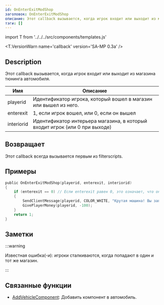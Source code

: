 ```yaml
---
id: OnEnterExitModShop
заголовок: OnEnterExitModShop
описание: Этот callback вызывается, когда игрок входит или выходит из магазина тюнинга автомобиля.
тэги: []
---
```


import T from '../../../src/components/templates.js'

<T.VersionWarn name='callback' version='SA-MP 0.3a' />

## Description

Этот callback вызывается, когда игрок входит или выходит из магазина тюнинга автомобиля.

| Имя        | Описание                                                                     |
| ---------- | ---------------------------------------------------------------------------- |
| playerid   | Идентификатор игрока, который вошел в магазин или вышел из него.             |
| enterexit  | 1, если игрок вошел, или 0, если он вышел                                    |
| interiorid | Идентификатор интерьера магазина, в который входит игрок (или 0 при выходе)  |

## Возвращает

Этот callback всегда вызывается первым из filterscripts.

## Примеры

```c
public OnEnterExitModShop(playerid, enterexit, interiorid)
{
    if (enterexit == 0) // Если enterexit равен 0, это означает, что он выходит.
    {
        SendClientMessage(playerid, COLOR_WHITE, "Крутая машина! Вы заплатили налог 100 долларов.");
        GivePlayerMoney(playerid, -100);
    }
    return 1;
}
```

## Заметки

:::warning

Известная ошибка(-и): игроки сталкиваются, когда попадают в один и тот же магазин.

:::

## Связанные функции

- [AddVehicleComponent](../functions/AddVehicleComponent.md): Добавить компонент в автомобиль.
